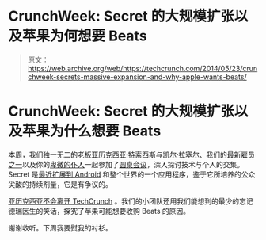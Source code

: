 # CrunchWeek: Secret 的大规模扩张以及苹果为何想要 Beats 

> 原文：<https://web.archive.org/web/https://techcrunch.com/2014/05/23/crunchweek-secrets-massive-expansion-and-why-apple-wants-beats/>

# CrunchWeek: Secret 的大规模扩张以及苹果为什么想要 Beats

本周，我们独一无二的老板[亚历克西亚·特索西斯](https://web.archive.org/web/20230326122755/https://twitter.com/alexia)与[凯尔·拉塞尔](https://web.archive.org/web/20230326122755/https://twitter.com/kylebrussell)、我们[的最新雇员之一](https://web.archive.org/web/20230326122755/https://techcrunch.com/2014/05/19/kyle-russell-sarah-buhr-and-ron-miller-join-techcrunch/)以及你的[卑微的仆人](https://web.archive.org/web/20230326122755/http://guidowatch.typepad.com/.a/6a0120a51d52b4970b01310fce78e1970c-800wi)一起参加了[圆桌会议](https://web.archive.org/web/20230326122755/http://upload.wikimedia.org/wikipedia/commons/f/fc/King_Arthur_and_the_Knights_of_the_Round_Table.jpg)，深入探讨技术与个人的交集。Secret 是[最近扩展到 Android](https://web.archive.org/web/20230326122755/https://techcrunch.com/2014/05/19/kyle-russell-sarah-buhr-and-ron-miller-join-techcrunch/) 和整个世界的一个应用程序，鉴于它所培养的公众尖酸的持续剂量，它是有争议的。

[亚历克西亚不会离开 TechCrunch](https://web.archive.org/web/20230326122755/https://breadhere.files.wordpress.com/2013/07/0001422590_100.jpg) 。我们的小团队还用我们能想到的最少的忘记德瑞医生的笑话，探究了苹果可能想要收购 Beats 的原因。

谢谢收听。下周我要熨我的衬衫。
